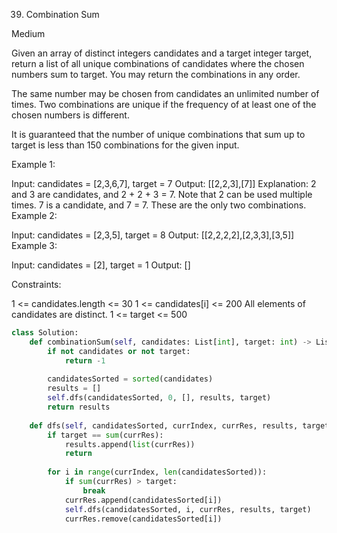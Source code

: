 39. Combination Sum
    
Medium

Given an array of distinct integers candidates and a target integer target, return a list of all unique combinations of candidates where the chosen numbers sum to target. You may return the combinations in any order.

The same number may be chosen from candidates an unlimited number of times. Two combinations are unique if the frequency of at least one of the chosen numbers is different.

It is guaranteed that the number of unique combinations that sum up to target is less than 150 combinations for the given input.

 

Example 1:

Input: candidates = [2,3,6,7], target = 7
Output: [[2,2,3],[7]]
Explanation:
2 and 3 are candidates, and 2 + 2 + 3 = 7. Note that 2 can be used multiple times.
7 is a candidate, and 7 = 7.
These are the only two combinations.
Example 2:

Input: candidates = [2,3,5], target = 8
Output: [[2,2,2,2],[2,3,3],[3,5]]
Example 3:

Input: candidates = [2], target = 1
Output: []
 

Constraints:

1 <= candidates.length <= 30
1 <= candidates[i] <= 200
All elements of candidates are distinct.
1 <= target <= 500

```py
class Solution:
    def combinationSum(self, candidates: List[int], target: int) -> List[List[int]]:
        if not candidates or not target:
            return -1
        
        candidatesSorted = sorted(candidates)
        results = []
        self.dfs(candidatesSorted, 0, [], results, target)
        return results
    
    def dfs(self, candidatesSorted, currIndex, currRes, results, target):
        if target == sum(currRes):
            results.append(list(currRes))
            return
        
        for i in range(currIndex, len(candidatesSorted)):
            if sum(currRes) > target:
                break
            currRes.append(candidatesSorted[i]) 
            self.dfs(candidatesSorted, i, currRes, results, target)
            currRes.remove(candidatesSorted[i])
            
```

